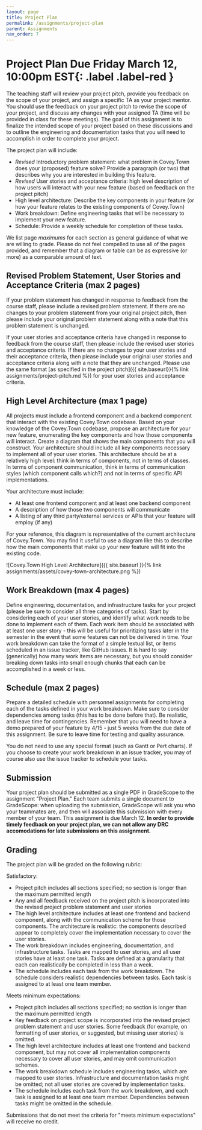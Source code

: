 ```yaml
---
layout: page
title: Project Plan
permalink: /assignments/project-plan
parent: Assignments
nav_order: 7
---
```

# Project Plan **Due Friday March 12, 10:00pm EST**{: .label .label-red }
The teaching staff will review your project pitch, provide you feedback on the scope of your project, and assign a specific TA as your project mentor.
You should use the feedback on your project pitch to revise the scope of your project, and discuss any changes with your assigned TA (time will be provided in class for these meetings).
The goal of this assignment is to finalize the intended scope of your project based on these discussions and to outline the engineering and documentation tasks that you will need to accomplish in order to complete your project.
 
The project plan will include:
* *Revised* Introductory problem statement: what problem in Covey.Town does your (proposed) feature solve? Provide a paragraph (or two) that describes why you are interested in building this feature.
* *Revised* User stories and acceptance criteria: high level description of how users will interact with your new feature (based on feedback on the project pitch)
* High level architecture: Describe the key components in your feature (or how your feature relates to the existing components of Covey.Town)
* Work breakdown: Define engineering tasks that will be necessary to implement your new feature. 
* Schedule: Provide a weekly schedule for completion of these tasks. 

We list page *maximums* for each section as general guidance of what we are willing to grade. Please do not feel compelled to use all of the pages provided, and remember that a diagram or table can be as expressive (or more) as a comparable amount of text.

## Revised Problem Statement, User Stories and Acceptance Criteria (max 2 pages)
If your problem statement has changed in response to feedback from the course staff, please include a revised problem statement. If there are no changes to your problem statement from your original project pitch, then please include your original problem statement along with a note that this problem statement is unchanged.

If your user stories and acceptance criteria have changed in response to feedback from the course staff, then please include the revised user stories and acceptance criteria. If there are no changes to your user stories and their acceptance criteria, then please include your original user stories and acceptance criteria along with a note that they are unchanged. Please use the same format [as specified in the project pitch]({{ site.baseurl}}{% link assignments/project-pitch.md %}) for your user stories and acceptance criteria.

## High Level Architecture (max 1 page)
All projects must include a frontend component and a backend component that interact with the existing Covey.Town codebase.
Based on your knowledge of the Covey.Town codebase, propose an architecture for your new feature, enumerating the key components and how those components will interact.
Create a diagram that shows the main components that you will construct.
Your architecture should include all key components necessary to implement all of your user stories.
This architecture should be at a relatively high level: think in terms of components, not in terms of classes.
In terms of component communication, think in terms of communication styles (which component calls which?) and not in terms of specific API implementations.

Your architecture must include:
* At least one frontend component and at least one backend component
* A description of how those two components will communicate
* A listing of any third party/external services or APIs that your feature will employ (if any)


For your reference, this diagram is representative of the current architecture of Covey.Town.
You may find it useful to use a diagram like this to describe how the main components that make up your new feature will fit into the existing code.

![Covey.Town High Level Architecture]({{ site.baseurl }}{% link assignments/assets/covey-town-architecture.png %})

## Work Breakdown (max 4 pages)
Define engineering, documentation, and infrastructure tasks for your project (please be sure to consider all three categories of tasks).
Start by considering each of your user stories, and identify what work needs to be done to implement each of them.
Each work item should be associated with at least one user story - this will be useful for prioritizing tasks later in the semester in the event that some features can not be delivered in time.
Your work breakdown can take the format of a simple textual list, or items scheduled in an issue tracker, like GitHub issues.
It is hard to say (generically) how many work items are necessary, but you should consider breaking down tasks into small enough chunks that each can be accomplished in a week or less.

## Schedule (max 2 pages)
Prepare a detailed schedule with personnel assignments for completing each of the tasks defined in your work breakdown. Make sure to consider dependencies among tasks (this has to be done before that). Be realistic, and leave time for contingencies.
Remember that you will need to have a demo prepared of your feature by 4/15 - just 5 weeks from the due date of this assignment. Be sure to leave time for testing and quality assurance.

You do not need to use any special format (such as Gantt or Pert charts). If you choose to create your work breakdown in an issue tracker, you may of course also use the issue tracker to schedule your tasks.
 
## Submission 
Your project plan should be submitted as a single PDF in GradeScope to the assignment "Project Plan."
Each team submits a single document to GradeScope: when uploading the submission, GradeScope will ask you who your teammates are, and then will associate this submission with every member of your team.
This assignment is due March 12. **In order to provide timely feedback on your project plan, we can not allow any DRC accomodations for late submissions on this assignment.**


## Grading
The project plan will be graded on the following rubric:

Satisfactory:
* Project pitch includes all sections specified; no section is longer than the maximum permitted length
* Any and all feedback received on the project pitch is incorporated into the revised project problem statement and user stories
* The high level architecture includes at least one frontend and backend component, along with the communication scheme for those components. The architecture is realistic: the components described appear to completely cover the implementation necessary to cover the user stories.
* The work breakdown includes engineering, documentation, and infrastructure tasks. Tasks are mapped to user stories, and all user stories have at least one task. Tasks are defined at a granularity that each can realistically be completed in less than a week. 
* The schedule includes each task from the work breakdown. The schedule considers realistic dependencies between tasks. Each task is assigned to at least one team member.

Meets minimum expectations:
* Project pitch includes all sections specified; no section is longer than the maximum permitted length
* Key feedback on project scope is incorporated into the revised project problem statement and user stories. Some feedback (for example, on formatting of user stories, or suggested, but missing user stories) is omitted.
* The high level architecture includes at least one frontend and backend component, but may not cover all implementation components necessary to cover all user stories, and may omit communication schemes.
* The work breakdown schedule includes engineering tasks, which are mapped to user stories. Infrastructure and documentation tasks might be omitted; not all user stories are covered by implementation tasks.
* The schedule includes each task from the work breakdown, and each task is assigned to at least one team member. Dependencies between tasks might be omitted in the schedule.

Submissions that do not meet the criteria for "meets minimum expectations" will receive no credit.
